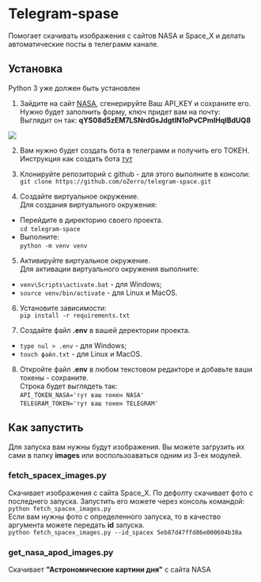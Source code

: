 # Telegram-spase
Помогает скачивать изображения с сайтов NASA и Space_X и делать автоматические посты в телеграмм канале.

## Установка
Python 3 уже должен быть установлен
1. Зайдите на сайт [NASA](https://api.nasa.gov/), сгенерируйте Ваш API_KEY и сохраните его. Нужно будет заполнить форму, ключ придет вам на почту:  
   Выглядит он так: **qYS08d5zEM7LSNrdGsJdgtIN1oPvCPmlHqIBdUQ8**
    
![](https://sun9-67.userapi.com/impg/sCU-EydDi4vXFi7Ly55AfuiwECyjJZz3vn8inw/Pzjp6e4hrqU.jpg?size=1072x627&quality=96&sign=ef5d7308eb419dafb02827ada086d133&type=album)  

2. Вам нужно будет создать бота в телеграмм и получить его ТОКЕН.    
   Инструкция как создать бота [тут](https://way23.ru/%D1%80%D0%B5%D0%B3%D0%B8%D1%81%D1%82%D1%80%D0%B0%D1%86%D0%B8%D1%8F-%D0%B1%D0%BE%D1%82%D0%B0-%D0%B2-telegram.html)

3. Клонируйте репозиторий с github - для этого выполните в консоли:  
`git clone https://github.com/oZerro/telegram-space.git`

4. Создайте виртуальное окружение.  
Для создания виртуального окружения:  
- Перейдите в директорию своего проекта.  
`cd telegram-space` 
- Выполните:  
`python -m venv venv`

5. Активируйте виртуальное окружение.  
Для активации виртуального окружения выполните:  
- `venv\Scripts\activate.bat` - для Windows;
- `source venv/bin/activate` - для Linux и MacOS.

6. Установите зависимости:  
 `pip install -r requirements.txt`  

7. Создайте файл **.env** в вашей деректории проекта.  

- `type nul > .env` - для Windows;
- `touch файл.txt` - для Linux и MacOS.

8. Откройте файл **.env** в любом текстовом редакторе и добавьте ваши токены - сохраните.  
Строка будет выглядеть так:  
`API_TOKEN_NASA='тут ваш токен NASA'`  
`TELEGRAM_TOKEN='тут ваш токен TELEGRAM'`

## Как запустить
Для запуска вам нужны будут изображения. Вы можете загрузить их сами в папку **images** или воспользоаваться одним из 3-ех модулей.  

### fetch_spacex_images.py
Скачивает изображения с сайта Space_X. По дефолту скачивает фото с последнего запуска. Запустить его можете через консоль командой:  
```python fetch_spacex_images.py```  
Если вам нужны фото с определенного запуска, то в качество аргумента можете передать **id** запуска.  
```python fetch_spacex_images.py --id_spacex 5eb87d47ffd86e000604b38a```  

### get_nasa_apod_images.py
Скачивает **"Астрономические картини дня"** с сайта NASA 














